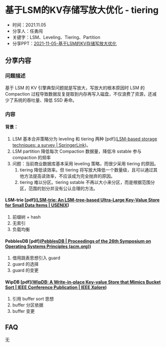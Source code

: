 # 基于LSM的KV存储写放大优化 - tiering

- 时间：2021.11.05
- 分享人：任勇闯
- 关键字：LSM、Leveling、Tiering、Partition
- 分享PPT：[2021-11-05-基于LSM的KV存储写放大优化](./slides/2021-11-05-基于LSM的KV存储写放大优化)

## 分享内容

### 问题描述

基于 LSM 的 KV 引擎典型问题就是写放大，写放大的根本原因时 LSM 的 Compaction 过程导致数据反复提取到内存再写入磁盘，不仅浪费了资源，还减少了系统的吞吐量、降低 SSD 寿命。

### 内容

#### 背景：

1. LSM 基本合并策略分为 leveling 和 tiering 两种 [pdf]([LSM-based storage techniques: a survey | SpringerLink](https://link.springer.com/article/10.1007/s00778-019-00555-y))。
2. LSM partition 降低每次 Compaction 数据量，降低冷 sstable 参与 compaction 的频率
3. 问题：当前商业数据库基本采用 leveling 策略，而很少采用 tiering 的原因。
   1. tiering 降低读效率。但 tiering 将写放大降低一个数量级，且可以通过其他方法提高读效率，不应该成为完全抛弃的原因。
   2. tiering 难以分区。tiering sstable 不再以大小来分区，而是根据范围分区，范围的划分并没有公认合理的方法。

#### LSM-trie [pdf]([LSM-trie: An LSM-tree-based Ultra-Large Key-Value Store for Small Data Items | USENIX](https://www.usenix.org/conference/atc15/technical-session/presentation/wu))

1. 前缀树 + hash
2. 无索引
3. 负载均衡

#### PebblesDB [pdf]([PebblesDB | Proceedings of the 26th Symposium on Operating Systems Principles (acm.org)](https://dl.acm.org/doi/abs/10.1145/3132747.3132765))

1. 借用跳表思想引入 guard
2. guard 的选择
3. guard 的变更

#### WipDB [pdf]([WipDB: A Write-in-place Key-value Store that Mimics Bucket Sort | IEEE Conference Publication | IEEE Xplore](https://ieeexplore.ieee.org/abstract/document/9458602))

1. 引用 buffer sort 思想
2. buffer 分区依据
3. buffer 变更

## FAQ

无